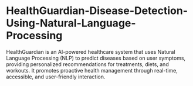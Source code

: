 # HealthGuardian-Disease-Detection-Using-Natural-Language-Processing
HealthGuardian is an AI-powered healthcare system that uses Natural Language Processing (NLP) to predict diseases based on user symptoms, providing personalized recommendations for treatments, diets, and workouts. It promotes proactive health management through real-time, accessible, and user-friendly interaction.
